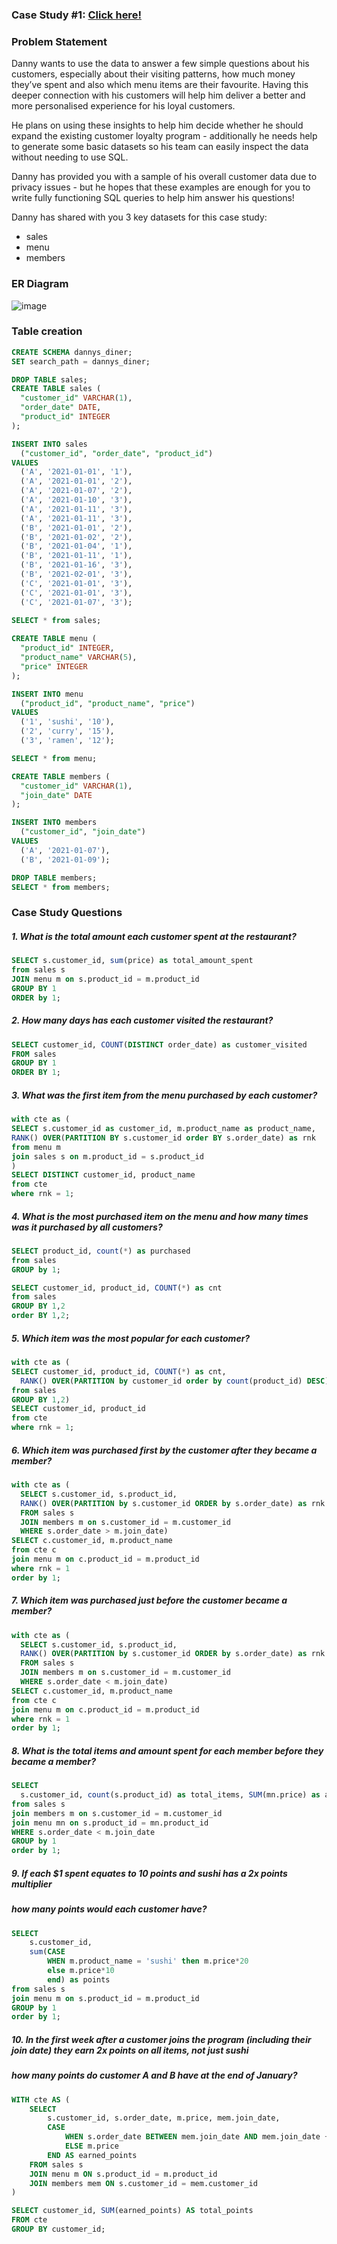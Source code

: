 ### Case Study #1: [Click here!](https://8weeksqlchallenge.com/case-study-1/)

### Problem Statement
Danny wants to use the data to answer a few simple questions about his customers, especially about their visiting patterns, how much money they’ve spent and also which menu items are their favourite. Having this deeper connection with his customers will help him deliver a better and more personalised experience for his loyal customers.

He plans on using these insights to help him decide whether he should expand the existing customer loyalty program - additionally he needs help to generate some basic datasets so his team can easily inspect the data without needing to use SQL.

Danny has provided you with a sample of his overall customer data due to privacy issues - but he hopes that these examples are enough for you to write fully functioning SQL queries to help him answer his questions!

Danny has shared with you 3 key datasets for this case study:
* sales
* menu
* members

### ER Diagram
![image](https://github.com/user-attachments/assets/7fc39523-f996-48f1-bb45-8b195948ef11)

### Table creation
```sql
CREATE SCHEMA dannys_diner;
SET search_path = dannys_diner;

DROP TABLE sales;
CREATE TABLE sales (
  "customer_id" VARCHAR(1),
  "order_date" DATE,
  "product_id" INTEGER
);

INSERT INTO sales
  ("customer_id", "order_date", "product_id")
VALUES
  ('A', '2021-01-01', '1'),
  ('A', '2021-01-01', '2'),
  ('A', '2021-01-07', '2'),
  ('A', '2021-01-10', '3'),
  ('A', '2021-01-11', '3'),
  ('A', '2021-01-11', '3'),
  ('B', '2021-01-01', '2'),
  ('B', '2021-01-02', '2'),
  ('B', '2021-01-04', '1'),
  ('B', '2021-01-11', '1'),
  ('B', '2021-01-16', '3'),
  ('B', '2021-02-01', '3'),
  ('C', '2021-01-01', '3'),
  ('C', '2021-01-01', '3'),
  ('C', '2021-01-07', '3');
 
SELECT * from sales;

CREATE TABLE menu (
  "product_id" INTEGER,
  "product_name" VARCHAR(5),
  "price" INTEGER
);

INSERT INTO menu
  ("product_id", "product_name", "price")
VALUES
  ('1', 'sushi', '10'),
  ('2', 'curry', '15'),
  ('3', 'ramen', '12');

SELECT * from menu;

CREATE TABLE members (
  "customer_id" VARCHAR(1),
  "join_date" DATE
);

INSERT INTO members
  ("customer_id", "join_date")
VALUES
  ('A', '2021-01-07'),
  ('B', '2021-01-09');

DROP TABLE members;
SELECT * from members;
```

###  Case Study Questions

##### 1. What is the total amount each customer spent at the restaurant?
```sql
SELECT s.customer_id, sum(price) as total_amount_spent
from sales s
JOIN menu m on s.product_id = m.product_id
GROUP BY 1
ORDER by 1;
```

##### 2. How many days has each customer visited the restaurant?
```sql
SELECT customer_id, COUNT(DISTINCT order_date) as customer_visited
FROM sales
GROUP BY 1
ORDER BY 1;
```

##### 3. What was the first item from the menu purchased by each customer?
```sql
with cte as (
SELECT s.customer_id as customer_id, m.product_name as product_name,
RANK() OVER(PARTITION BY s.customer_id order BY s.order_date) as rnk
from menu m
join sales s on m.product_id = s.product_id
)
SELECT DISTINCT customer_id, product_name
from cte
where rnk = 1;
```

##### 4. What is the most purchased item on the menu and how many times was it purchased by all customers?
```sql
SELECT product_id, count(*) as purchased
from sales
GROUP by 1;

SELECT customer_id, product_id, COUNT(*) as cnt
from sales
GROUP BY 1,2
order BY 1,2;
```

##### 5. Which item was the most popular for each customer?
```sql
with cte as (
SELECT customer_id, product_id, COUNT(*) as cnt,
  RANK() OVER(PARTITION by customer_id order by count(product_id) DESC) as rnk
from sales
GROUP BY 1,2)
SELECT customer_id, product_id
from cte
where rnk = 1;
```

##### 6. Which item was purchased first by the customer after they became a member?
```sql
with cte as (
  SELECT s.customer_id, s.product_id,
  RANK() OVER(PARTITION by s.customer_id ORDER by s.order_date) as rnk
  FROM sales s 
  JOIN members m on s.customer_id = m.customer_id
  WHERE s.order_date > m.join_date)
SELECT c.customer_id, m.product_name
from cte c
join menu m on c.product_id = m.product_id
where rnk = 1
order by 1;
```

##### 7. Which item was purchased just before the customer became a member?
```sql
with cte as (
  SELECT s.customer_id, s.product_id,
  RANK() OVER(PARTITION by s.customer_id ORDER by s.order_date) as rnk
  FROM sales s 
  JOIN members m on s.customer_id = m.customer_id
  WHERE s.order_date < m.join_date)
SELECT c.customer_id, m.product_name
from cte c
join menu m on c.product_id = m.product_id
where rnk = 1
order by 1;
```

##### 8. What is the total items and amount spent for each member before they became a member?
```sql
SELECT
  s.customer_id, count(s.product_id) as total_items, SUM(mn.price) as amnt_spent
from sales s
join members m on s.customer_id = m.customer_id
join menu mn on s.product_id = mn.product_id
WHERE s.order_date < m.join_date
GROUP by 1
order by 1;
```

##### 9.  If each $1 spent equates to 10 points and sushi has a 2x points multiplier 
##### how many points would each customer have?
```sql
SELECT
	s.customer_id,
	sum(CASE 
    	WHEN m.product_name = 'sushi' then m.price*20
        else m.price*10
        end) as points
from sales s 
join menu m on s.product_id = m.product_id
GROUP by 1
order by 1;
```

##### 10. In the first week after a customer joins the program (including their join date) they earn 2x points on all items, not just sushi 
##### how many points do customer A and B have at the end of January?
```sql
WITH cte AS (
    SELECT 
        s.customer_id, s.order_date, m.price, mem.join_date,
        CASE 
            WHEN s.order_date BETWEEN mem.join_date AND mem.join_date + INTERVAL '6 days' THEN (m.price * 2)  
            ELSE m.price      
        END AS earned_points
    FROM sales s
    JOIN menu m ON s.product_id = m.product_id
    JOIN members mem ON s.customer_id = mem.customer_id
)

SELECT customer_id, SUM(earned_points) AS total_points
FROM cte
GROUP BY customer_id;
```
